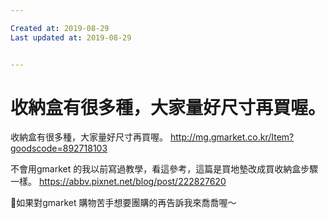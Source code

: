 ```yaml
---

Created at: 2019-08-29
Last updated at: 2019-08-29


---
```


# 收納盒有很多種，大家量好尺寸再買喔。


收納盒有很多種，大家量好尺寸再買喔。
<http://mg.gmarket.co.kr/Item?goodscode=892718103>

不會用gmarket 的我以前寫過教學，看這參考，這篇是買地墊改成買收納盒步驟一樣。
<https://abbv.pixnet.net/blog/post/222827620>

📌如果對gmarket 購物苦手想要團購的再告訴我來喬喬喔～

